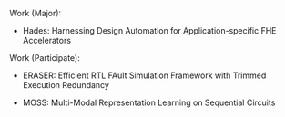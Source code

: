 Work (Major):

- Hades: Harnessing Design Automation for Application-specific FHE Accelerators

Work (Participate):

- ERASER: Efficient RTL FAult Simulation Framework with Trimmed Execution Redundancy

- MOSS: Multi-Modal Representation Learning on Sequential Circuits
